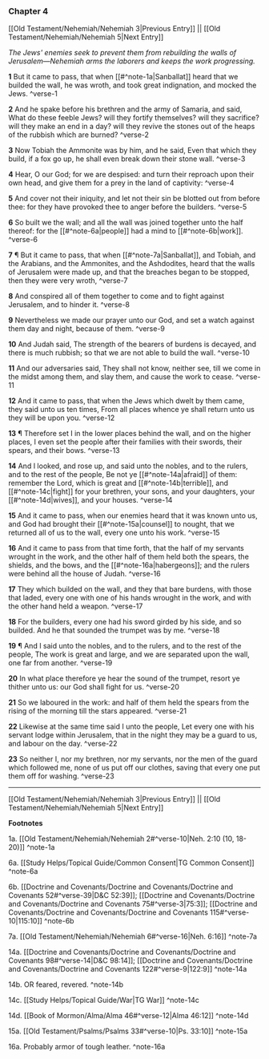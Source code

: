 ### Chapter 4

[[Old Testament/Nehemiah/Nehemiah 3|Previous Entry]]  ||  [[Old Testament/Nehemiah/Nehemiah 5|Next Entry]]

*The Jews' enemies seek to prevent them from rebuilding the walls of Jerusalem—Nehemiah arms the laborers and keeps the work progressing.*

**1**  But it came to pass, that when [[#^note-1a|Sanballat]] heard that we builded the wall, he was wroth, and took great indignation, and mocked the Jews. ^verse-1

**2**  And he spake before his brethren and the army of Samaria, and said, What do these feeble Jews? will they fortify themselves? will they sacrifice? will they make an end in a day? will they revive the stones out of the heaps of the rubbish which are burned? ^verse-2

**3**  Now Tobiah the Ammonite was by him, and he said, Even that which they build, if a fox go up, he shall even break down their stone wall. ^verse-3

**4**  Hear, O our God; for we are despised: and turn their reproach upon their own head, and give them for a prey in the land of captivity: ^verse-4

**5**  And cover not their iniquity, and let not their sin be blotted out from before thee: for they have provoked thee to anger before the builders. ^verse-5

**6**  So built we the wall; and all the wall was joined together unto the half thereof: for the [[#^note-6a|people]] had a mind to [[#^note-6b|work]]. ^verse-6

**7**  ¶ But it came to pass, that when [[#^note-7a|Sanballat]], and Tobiah, and the Arabians, and the Ammonites, and the Ashdodites, heard that the walls of Jerusalem were made up, and that the breaches began to be stopped, then they were very wroth, ^verse-7

**8**  And conspired all of them together to come and to fight against Jerusalem, and to hinder it. ^verse-8

**9**  Nevertheless we made our prayer unto our God, and set a watch against them day and night, because of them. ^verse-9

**10**  And Judah said, The strength of the bearers of burdens is decayed, and there is much rubbish; so that we are not able to build the wall. ^verse-10

**11**  And our adversaries said, They shall not know, neither see, till we come in the midst among them, and slay them, and cause the work to cease. ^verse-11

**12**  And it came to pass, that when the Jews which dwelt by them came, they said unto us ten times, From all places whence ye shall return unto us they will be upon you. ^verse-12

**13**  ¶ Therefore set I in the lower places behind the wall, and on the higher places, I even set the people after their families with their swords, their spears, and their bows. ^verse-13

**14**  And I looked, and rose up, and said unto the nobles, and to the rulers, and to the rest of the people, Be not ye [[#^note-14a|afraid]] of them: remember the Lord, which is great and [[#^note-14b|terrible]], and [[#^note-14c|fight]] for your brethren, your sons, and your daughters, your [[#^note-14d|wives]], and your houses. ^verse-14

**15**  And it came to pass, when our enemies heard that it was known unto us, and God had brought their [[#^note-15a|counsel]] to nought, that we returned all of us to the wall, every one unto his work. ^verse-15

**16**  And it came to pass from that time forth, that the half of my servants wrought in the work, and the other half of them held both the spears, the shields, and the bows, and the [[#^note-16a|habergeons]]; and the rulers were behind all the house of Judah. ^verse-16

**17**  They which builded on the wall, and they that bare burdens, with those that laded, every one with one of his hands wrought in the work, and with the other hand held a weapon. ^verse-17

**18**  For the builders, every one had his sword girded by his side, and so builded. And he that sounded the trumpet was by me. ^verse-18

**19**  ¶ And I said unto the nobles, and to the rulers, and to the rest of the people, The work is great and large, and we are separated upon the wall, one far from another. ^verse-19

**20**  In what place therefore ye hear the sound of the trumpet, resort ye thither unto us: our God shall fight for us. ^verse-20

**21**  So we laboured in the work: and half of them held the spears from the rising of the morning till the stars appeared. ^verse-21

**22**  Likewise at the same time said I unto the people, Let every one with his servant lodge within Jerusalem, that in the night they may be a guard to us, and labour on the day. ^verse-22

**23**  So neither I, nor my brethren, nor my servants, nor the men of the guard which followed me, none of us put off our clothes, saving that every one put them off for washing. ^verse-23


---
[[Old Testament/Nehemiah/Nehemiah 3|Previous Entry]]  ||  [[Old Testament/Nehemiah/Nehemiah 5|Next Entry]]


**Footnotes**


1a. [[Old Testament/Nehemiah/Nehemiah 2#^verse-10|Neh. 2:10 (10, 18-20)]] ^note-1a

6a. [[Study Helps/Topical Guide/Common Consent|TG Common Consent]] ^note-6a

6b. [[Doctrine and Covenants/Doctrine and Covenants/Doctrine and Covenants 52#^verse-39|D&C 52:39]]; [[Doctrine and Covenants/Doctrine and Covenants/Doctrine and Covenants 75#^verse-3|75:3]]; [[Doctrine and Covenants/Doctrine and Covenants/Doctrine and Covenants 115#^verse-10|115:10]] ^note-6b

7a. [[Old Testament/Nehemiah/Nehemiah 6#^verse-16|Neh. 6:16]] ^note-7a

14a. [[Doctrine and Covenants/Doctrine and Covenants/Doctrine and Covenants 98#^verse-14|D&C 98:14]]; [[Doctrine and Covenants/Doctrine and Covenants/Doctrine and Covenants 122#^verse-9|122:9]] ^note-14a

14b. OR feared, revered. ^note-14b

14c. [[Study Helps/Topical Guide/War|TG War]] ^note-14c

14d. [[Book of Mormon/Alma/Alma 46#^verse-12|Alma 46:12]] ^note-14d

15a. [[Old Testament/Psalms/Psalms 33#^verse-10|Ps. 33:10]] ^note-15a

16a. Probably armor of tough leather. ^note-16a
